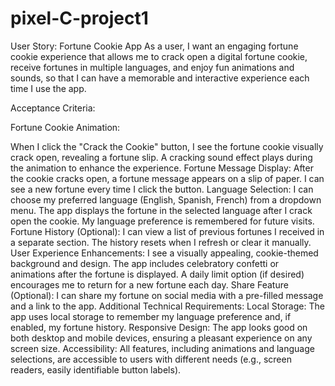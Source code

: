 # pixel-C-project1
User Story: Fortune Cookie App
As a user, I want an engaging fortune cookie experience that allows me to crack open a digital fortune cookie, receive fortunes in multiple languages, and enjoy fun animations and sounds, so that I can have a memorable and interactive experience each time I use the app.


Acceptance Criteria:

Fortune Cookie Animation:

When I click the "Crack the Cookie" button, I see the fortune cookie visually crack open, revealing a fortune slip.
A cracking sound effect plays during the animation to enhance the experience.
Fortune Message Display:
After the cookie cracks open, a fortune message appears on a slip of paper.
I can see a new fortune every time I click the button.
Language Selection:
I can choose my preferred language (English, Spanish, French) from a dropdown menu.
The app displays the fortune in the selected language after I crack open the cookie.
My language preference is remembered for future visits.
Fortune History (Optional):
I can view a list of previous fortunes I received in a separate section.
The history resets when I refresh or clear it manually.
User Experience Enhancements:
I see a visually appealing, cookie-themed background and design.
The app includes celebratory confetti or animations after the fortune is displayed.
A daily limit option (if desired) encourages me to return for a new fortune each day.
Share Feature (Optional):
I can share my fortune on social media with a pre-filled message and a link to the app.
Additional Technical Requirements:
Local Storage:
The app uses local storage to remember my language preference and, if enabled, my fortune history.
Responsive Design:
The app looks good on both desktop and mobile devices, ensuring a pleasant experience on any screen size.
Accessibility:
All features, including animations and language selections, are accessible to users with different needs (e.g., screen readers, easily identifiable button labels).